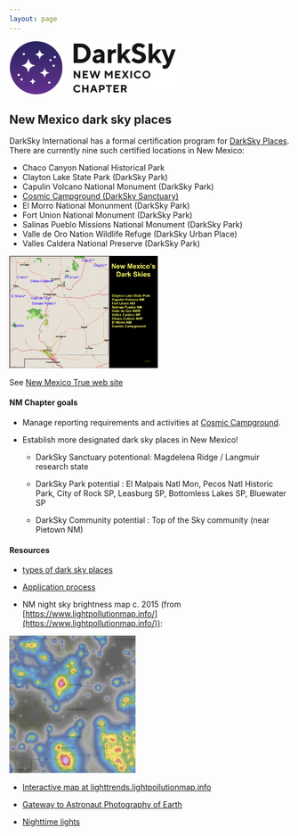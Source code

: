 ```yaml
---
layout: page
---
```


![logo](../logo.png)

## New Mexico dark sky places

DarkSky International has a formal certification program for 
[DarkSky Places](https://darksky.org/what-we-do/international-dark-sky-places/). There
are currently nine such certified locations in New Mexico:

- Chaco Canyon National Historical Park
- Clayton Lake State Park (DarkSky Park)
- Capulin Volcano National Monument (DarkSky Park)
- [Cosmic Campground (DarkSky Sanctuary)](../cosmic/cosmic) 
- El Morro National Monunment (DarkSky Park)
- Fort Union National Monument (DarkSky Park)
- Salinas Pueblo Missions National Monument (DarkSky Park)
- Valle de Oro Nation Wildlife Refuge (DarkSky Urban Place)
- Valles Caldera National Preserve (DarkSky Park)

<img src="ADO-42.jpg" width="53%"> 

See [New Mexico True web site](https://www.newmexico.org/darkskies/)

#### NM Chapter goals 

- Manage reporting requirements and activities at [Cosmic Campground](../cosmic/cosmic).

- Establish more designated dark sky places in New Mexico!

  - DarkSky Sanctuary potentional: Magdelena Ridge / Langmuir research state

  - DarkSky Park potential : El Malpais Natl Mon, Pecos Natl Historic Park, City of Rock SP, Leasburg SP, Bottomless Lakes SP, Bluewater SP

  - DarkSky Community potential : Top of the Sky community (near Pietown NM)

#### Resources 

- [types of dark sky places](https://darksky.org/what-we-do/international-dark-sky-places/dark-sky-place-types/)

- [Application process](https://darksky.org/what-we-do/international-dark-sky-places/apply/)

- NM night sky brightness map c. 2015 (from [https://www.lightpollutionmap.info/](https://www.lightpollutionmap.info/)):

<img src="nmskies.png" width="45%">

- [Interactive map at lighttrends.lightpollutionmap.info](https://lighttrends.lightpollutionmap.info/#zoom=5&lon=-104.56607&lat=34.07112)

- [Gateway to Astronaut Photography of Earth](https://eol.jsc.nasa.gov/)

- [Nighttime lights](https://www.earthdata.nasa.gov/learn/backgrounders/nighttime-lights)

